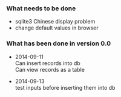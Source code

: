 ### What needs to be done

* sqlite3 Chinese display problem
* change default values in browser

### What has been done in version 0.0

* 2014-09-11  
  Can insert records into db  
  Can view records as a table

* 2014-09-13  
  test inputs before inserting them into db